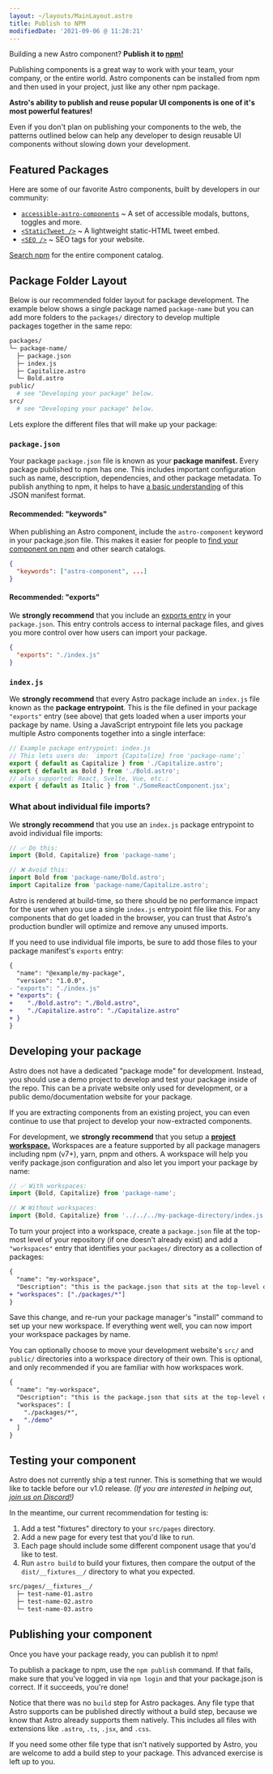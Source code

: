 ```yaml
---
layout: ~/layouts/MainLayout.astro
title: Publish to NPM
modifiedDate: '2021-09-06 @ 11:28:21'
---
```


Building a new Astro component? **Publish it to [npm!][NPM]**

Publishing components is a great way to work with your team, your company, or the entire world. Astro components can be installed from npm and then used in your project, just like any other npm package.

**Astro's ability to publish and reuse popular UI components is one of it's most powerful features!**

Even if you don't plan on publishing your components to the web, the patterns outlined below can help any developer to design reusable UI components without slowing down your development.

## Featured Packages

Here are some of our favorite Astro components, built by developers in our community:

- [`accessible-astro-components`][Accessible-Astro-Components] ~ A set of accessible modals, buttons, toggles and more.
- [`<StaticTweet />`][Astro-Static-Tweet] ~ A lightweight static-HTML tweet embed.
- [`<SEO />`][Astro-SEO] ~ SEO tags for your website.

[Search npm][Published-Astro-Components] for the entire component catalog.

## Package Folder Layout

Below is our recommended folder layout for package development. The example below shows a single package named `package-name` but you can add more folders to the `packages/` directory to develop multiple packages together in the same repo:

```bash
packages/
└─ package-name/
  ├─ package.json
  ├─ index.js
  ├─ Capitalize.astro
  └─ Bold.astro
public/
  # see "Developing your package" below.
src/
  # see "Developing your package" below.
```

Lets explore the different files that will make up your package:

### `package.json`

Your package `package.json` file is known as your **package manifest.** Every package published to npm has one. This includes important configuration such as name, description, dependencies, and other package metadata. To publish anything to npm, it helps to have [a basic understanding][Creating-A-Package.json] of this JSON manifest format.

#### Recommended: "keywords"

When publishing an Astro component, include the `astro-component` keyword in your package.json file. This makes it easier for people to [find your component on npm][Published-Astro-Components] and other search catalogs.

```json
{
  "keywords": ["astro-component", ...]
}
```

#### Recommended: "exports"

We **strongly recommend** that you include an [exports entry][Node-Packages-API] in your `package.json`. This entry controls access to internal package files, and gives you more control over how users can import your package.

```json
{
  "exports": "./index.js"
}
```

### `index.js`

We **strongly recommend** that every Astro package include an `index.js` file known as the **package entrypoint**. This is the file defined in your package `"exports"` entry (see above) that gets loaded when a user imports your package by name. Using a JavaScript entrypoint file lets you package multiple Astro components together into a single interface:

```js
// Example package entrypoint: index.js
// This lets users do: `import {Capitalize} from 'package-name';`
export { default as Capitalize } from './Capitalize.astro';
export { default as Bold } from './Bold.astro';
// also supported: React, Svelte, Vue, etc.:
export { default as Italic } from './SomeReactComponent.jsx';
```

### What about individual file imports?

We **strongly recommend** that you use an `index.js` package entrypoint to avoid individual file imports:

```js
// ✅ Do this:
import {Bold, Capitalize} from 'package-name';

// ❌ Avoid this:
import Bold from 'package-name/Bold.astro';
import Capitalize from 'package-name/Capitalize.astro';
```

Astro is rendered at build-time, so there should be no performance impact for the user when you use a single `index.js` entrypoint file like this. For any components that do get loaded in the browser, you can trust that Astro's production bundler will optimize and remove any unused imports.

If you need to use individual file imports, be sure to add those files to your package manifest's `exports` entry:

```diff
{
  "name": "@example/my-package",
  "version": "1.0.0",
- "exports": "./index.js"
+ "exports": {
+    "./Bold.astro": "./Bold.astro",
+    "./Capitalize.astro": "./Capitalize.astro"
+ }
}
```

## Developing your package

Astro does not have a dedicated "package mode" for development. Instead, you should use a demo project to develop and test your package inside of the repo. This can be a private website only used for development, or a public demo/documentation website for your package.

If you are extracting components from an existing project, you can even continue to use that project to develop your now-extracted components.

For development, we **strongly recommend** that you setup a [**project workspace.**][Node-Packages-Workspace] Workspaces are a feature supported by all package managers including npm (v7+), yarn, pnpm and others. A workspace will help you verify package.json configuration and also let you import your package by name:

```js
// ✅ With workspaces:
import {Bold, Capitalize} from 'package-name';

// ❌ Without workspaces:
import {Bold, Capitalize} from '../../../my-package-directory/index.js';
```

To turn your project into a workspace, create a `package.json` file at the top-most level of your repository (if one doesn't already exist) and add  a `"workspaces"` entry that identifies your `packages/` directory as a collection of packages:

```diff
{
  "name": "my-workspace",
  "Description": "this is the package.json that sits at the top-level of your repo.",
+ "workspaces": ["./packages/*"]
}
```

Save this change, and re-run your package manager's "install" command to set up your new workspace. If everything went well, you can now import your workspace packages by name.

You can optionally choose to move your development website's `src/` and `public/` directories into a workspace directory of their own. This is optional, and only recommended if you are familiar with how workspaces work.

```diff
{
  "name": "my-workspace",
  "Description": "this is the package.json that sits at the top-level of your repo.",
  "workspaces": [
    "./packages/*",
+   "./demo"
  ]
}
```

## Testing your component

Astro does not currently ship a test runner. This is something that we would like to tackle before our v1.0 release. *(If you are interested in helping out, [join us on Discord!][Astro-Discord])*

In the meantime, our current recommendation for testing is:

1. Add a test "fixtures" directory to your `src/pages` directory.
2. Add a new page for every test that you'd like to run.
3. Each page should include some different component usage that you'd like to test.
4. Run `astro build` to build your fixtures, then compare the output of the `dist/__fixtures__/` directory to what you expected.

```bash
src/pages/__fixtures__/
  ├─ test-name-01.astro
  ├─ test-name-02.astro
  └─ test-name-03.astro
```

## Publishing your component

Once you have your package ready, you can publish it to npm!

To publish a package to npm, use the `npm publish` command. If that fails, make sure that you've logged in via `npm login` and that your package.json is correct. If it succeeds, you're done!

Notice that there was no `build` step for Astro packages. Any file type that Astro supports can be published directly without a build step, because we know that Astro already supports them natively. This includes all files with extensions like `.astro`, `.ts`, `.jsx`, and `.css`.

If you need some other file type that isn't natively supported by Astro, you are welcome to add a build step to your package. This advanced exercise is left up to you.

[NPM]: https://npmjs.com/
[Accessible-Astro-Components]: https://www.npmjs.com/package/accessible-astro-components
[Astro-Static-Tweet]: https://www.npmjs.com/package/@rebelchris/astro-static-tweet 
[Astro-SEO]: https://github.com/jonasmerlin/astro-seo
[Published-Astro-Components]: https://www.npmjs.com/search?q=keywords%3Aastro-component
[Creating-A-Package.json]: https://docs.npmjs.com/creating-a-package-json-file
[Node-Packages-API]: https://nodejs.org/api/packages.html
[Node-Packages-Workspace]: https://docs.npmjs.com/cli/v7/configuring-npm/package-json#workspaces
[Astro-Discord]: https://astro.build/chat
